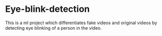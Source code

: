 # Eye-blink-detection
This is a ml project which differentiates fake videos and original videos by detecting eye blinking of a person in the video.
